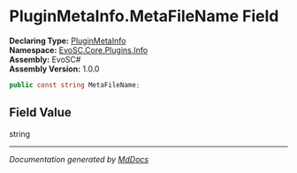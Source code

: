 ﻿<!--  
  <auto-generated>   
    The contents of this file were generated by a tool.  
    Changes to this file may be list if the file is regenerated  
  </auto-generated>   
-->

# PluginMetaInfo.MetaFileName Field

**Declaring Type:** [PluginMetaInfo](../index.md)  
**Namespace:** [EvoSC.Core.Plugins.Info](../../index.md)  
**Assembly:** EvoSC\#  
**Assembly Version:** 1.0.0

```csharp
public const string MetaFileName;
```

## Field Value

string

___

*Documentation generated by [MdDocs](https://github.com/ap0llo/mddocs)*
